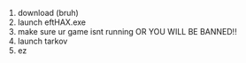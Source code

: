 1. download (bruh)
2. launch eftHAX.exe
3. make sure ur game isnt running OR YOU WILL BE BANNED!!
4. launch tarkov
5. ez
